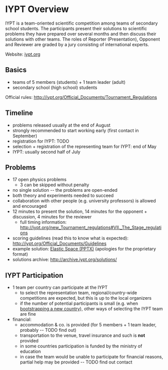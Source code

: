 IYPT Overview
=============

  IYPT is a team-oriented scientific competition among teams of secondary school
  students. The participants present their solutions to scientific problems they
  have prepared over several months and then discuss their solutions with other
  teams. The roles of Reporter (Presentation), Opponent and Reviewer are graded
  by a jury consisting of international experts.

Website: [iypt.org](http://iypt.org)

Basics
------

* teams of 5 members (students) + 1 team leader (adult)
* secondary school (high school) students

Official rules: http://iypt.org/Official_Documents/Tournament_Regulations

Timeline
--------

* problems released usually at the end of August
* strongly recommended to start working early (first contact in September)
* registration for IYPT: TODO
* selection + registration of the representing team for IYPT: end of May
* IYPT: usually second half of July

Problems
--------

* 17 open physics problems
  * 3 can be skipped without penalty
* no single solution -- the problems are open-ended
* both theory and experiments needed to succeed
* collaboration with other people (e.g. university professors) is allowed and encouraged
* 12 minutes to present the solution, 14 minutes for the opponent + discussion, 4 minutes for the reviewer
  * full timing information: http://iypt.org/new_Tournament_regulations#VII._The_Stage_regulations
* scoring guidelines (read this to know what is expected): http://iypt.org/Official_Documents/Guidelines
* example solution: [Elastic Space (PPTX)](https://people.ksp.sk/~kamila/02.pptx) (apologies for the proprietary format)
* solutions archive: http://archive.iypt.org/solutions/

IYPT Participation
------------------

* 1 team per country can participate at the IYPT
  * to select the representation team, regional/country-wide competitions are expected, but this is up to the local organizers
  * if the number of potential participants is small (e.g. when [bootstrapping a new country](#bootstrapping-a-new-country)), other ways of selecting the IYPT team are fine
* financial:
  * accommodation & co. is provided (for 5 members + 1 team leader, probably -- TODO find out)
  * transportation to the venue, travel insurance and such is **not** provided
  * in some countries participation is funded by the ministry of education
  * in case the team would be unable to participate for financial reasons, partial help may be provided -- TODO find out contact

